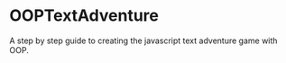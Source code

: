 # OOPTextAdventure

A step by step guide to creating the javascript text adventure game with OOP.  
